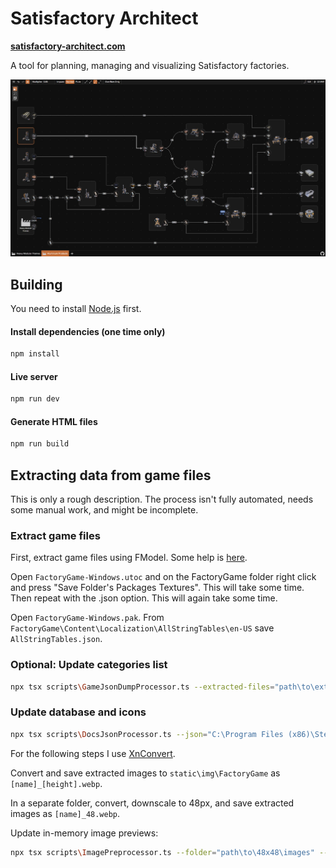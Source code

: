 # Satisfactory Architect

**[satisfactory-architect.com](https://satisfactory-architect.com)**

A tool for planning, managing and visualizing Satisfactory factories.

![Example factory](./example.jpg)

## Building

You need to install [Node.js](https://nodejs.org) first.

#### Install dependencies (one time only)

```bash
npm install
```

#### Live server

```bash
npm run dev
```

#### Generate HTML files

```bash
npm run build
```

## Extracting data from game files

This is only a rough description. The process isn't fully automated, needs some manual work, and might be incomplete.

### Extract game files

First, extract game files using FModel. Some help is [here](https://docs.ficsit.app/satisfactory-modding/latest/Development/ExtractGameFiles.html).

Open `FactoryGame-Windows.utoc` and on the FactoryGame folder right click and press "Save Folder's Packages Textures". This will take some time. Then repeat with the .json option. This will again take some time.

Open `FactoryGame-Windows.pak`. From `FactoryGame\Content\Localization\AllStringTables\en-US` save `AllStringTables.json`.

### Optional: Update categories list

```bash
npx tsx scripts\GameJsonDumpProcessor.ts --extracted-files="path\to\extracted\files\FactoryGame\Content" --ts-save="path\to\this\repo\scripts\categories.ts"
```

### Update database and icons

```bash
npx tsx scripts\DocsJsonProcessor.ts --json="C:\Program Files (x86)\Steam\steamapps\common\Satisfactory\CommunityResources\Docs\en-US.json" --extracted-files="path\to\extracted\files\FactoryGame\Content\FactoryGame" --img-save="path\where\to\save\raw\images" --ts-save="path\to\this\repo\src\lib\satisfactoryDatabase.ts"
```

For the following steps I use [XnConvert](https://www.xnview.com/en/xnconvert).

Convert and save extracted images to `static\img\FactoryGame` as `[name]_[height].webp`.

In a separate folder, convert, downscale to 48px, and save extracted images as `[name]_48.webp`.

Update in-memory image previews:

```bash
npx tsx scripts\ImagePreprocessor.ts --folder="path\to\48x48\images" --save="path\to\this\repo\src\lib\iconPreviews.ts"
```

